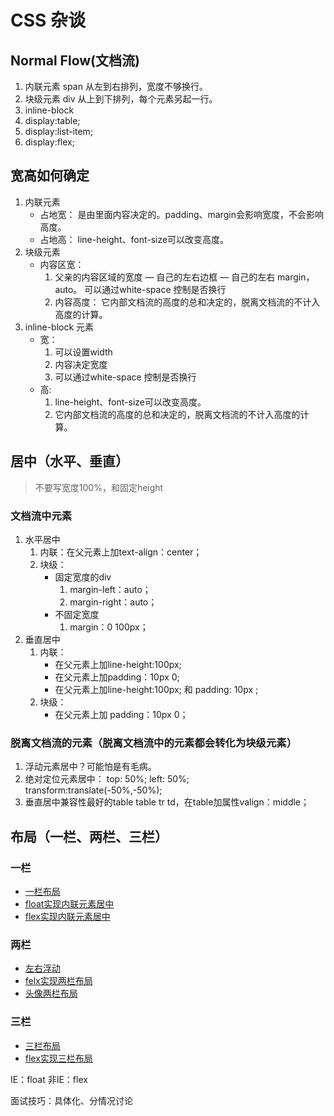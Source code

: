 # CSS 杂谈

## Normal Flow(文档流)

1. 内联元素 span 从左到右排列，宽度不够换行。
2. 块级元素 div  从上到下排列，每个元素另起一行。
3. inline-block
4. display:table;
5. display:list-item;
6. display:flex;

## 宽高如何确定

1. 内联元素
    - 占地宽： 是由里面内容决定的。padding、margin会影响宽度，不会影响高度。
    - 占地高： line-height、font-size可以改变高度。
2. 块级元素
    - 内容区宽： 
        1. 父亲的内容区域的宽度 — 自己的左右边框 — 自己的左右 margin，auto。  可以通过white-space 控制是否换行
        2. 内容高度： 它内部文档流的高度的总和决定的，脱离文档流的不计入高度的计算。
3. inline-block 元素
    - 宽：
        1. 可以设置width 
        2. 内容决定宽度 
        3. 可以通过white-space 控制是否换行
    - 高: 
        1. line-height、font-size可以改变高度。 
        2. 它内部文档流的高度的总和决定的，脱离文档流的不计入高度的计算。


## 居中（水平、垂直）

> 不要写宽度100%，和固定height

### 文档流中元素

1. 水平居中
    1. 内联：在父元素上加text-align：center；
    2. 块级：
        - 固定宽度的div
            1. margin-left：auto；
            2. margin-right：auto；
        - 不固定宽度
            1. margin：0 100px；
2. 垂直居中
    1. 内联：
        -  在父元素上加line-height:100px;
        -  在父元素上加padding：10px 0;
        -  在父元素上加line-height:100px; 和 padding: 10px ;
    2. 块级：
        -  在父元素上加 padding：10px 0；

### 脱离文档流的元素（脱离文档流中的元素都会转化为块级元素）
 
1. 浮动元素居中？可能怕是有毛病。
2. 绝对定位元素居中：
    top: 50%;
    left: 50%;
    <!--margin-left: -width/2;
    margin-top: -height/2;-->
    transform:translate(-50%,-50%); <!--CSS3，不兼容ie-->
3. 垂直居中兼容性最好的table
    table tr td，在table加属性valign：middle；
## 布局（一栏、两栏、三栏）

### 一栏
-  [一栏布局](http://js.jirengu.com/qutut/21/edit?html,output)
-  [float实现内联元素居中](http://js.jirengu.com/gane/2/edit)
-  [flex实现内联元素居中](http://js.jirengu.com/gane/3/edit)

### 两栏
- [左右浮动](http://js.jirengu.com/huzad/1/edit)
- [felx实现两栏布局](http://js.jirengu.com/peyip/1/edit)
- [头像两栏布局](http://js.jirengu.com/peyip/4/edit)

### 三栏
- [三栏布局](http://js.jirengu.com/vosas/4/edit)
- [flex实现三栏布局](http://js.jirengu.com/vosas/4/edit?html,output)

IE：float
非IE：flex


面试技巧：具体化、分情况讨论
